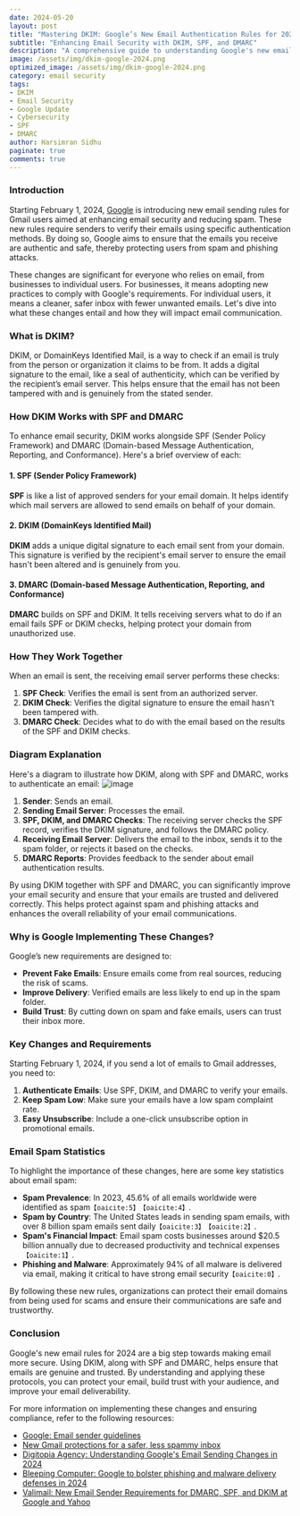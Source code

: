 ```yaml
---
date: 2024-05-20
layout: post
title: "Mastering DKIM: Google’s New Email Authentication Rules for 2024 Explained"
subtitle: "Enhancing Email Security with DKIM, SPF, and DMARC"
description: "A comprehensive guide to understanding Google's new email sender requirements for 2024, with a focus on implementing DKIM to enhance email security and reduce spam."
image: /assets/img/dkim-google-2024.png
optimized_image: /assets/img/dkim-google-2024.png
category: email security
tags:
- DKIM
- Email Security
- Google Update
- Cybersecurity
- SPF
- DMARC
author: Harsimran Sidhu
paginate: true
comments: true
---
```


### Introduction

Starting February 1, 2024, [Google](https://blog.google/products/gmail/gmail-security-authentication-spam-protection/) is introducing new email sending rules for Gmail users aimed at enhancing email security and reducing spam. These new rules require senders to verify their emails using specific authentication methods. By doing so, Google aims to ensure that the emails you receive are authentic and safe, thereby protecting users from spam and phishing attacks.

These changes are significant for everyone who relies on email, from businesses to individual users. For businesses, it means adopting new practices to comply with Google's requirements. For individual users, it means a cleaner, safer inbox with fewer unwanted emails. Let's dive into what these changes entail and how they will impact email communication.

### What is DKIM?

DKIM, or DomainKeys Identified Mail, is a way to check if an email is truly from the person or organization it claims to be from. It adds a digital signature to the email, like a seal of authenticity, which can be verified by the recipient’s email server. This helps ensure that the email has not been tampered with and is genuinely from the stated sender.

### How DKIM Works with SPF and DMARC

To enhance email security, DKIM works alongside SPF (Sender Policy Framework) and DMARC (Domain-based Message Authentication, Reporting, and Conformance). Here's a brief overview of each:

#### 1. SPF (Sender Policy Framework)

**SPF** is like a list of approved senders for your email domain. It helps identify which mail servers are allowed to send emails on behalf of your domain.

#### 2. DKIM (DomainKeys Identified Mail)

**DKIM** adds a unique digital signature to each email sent from your domain. This signature is verified by the recipient's email server to ensure the email hasn't been altered and is genuinely from you.

#### 3. DMARC (Domain-based Message Authentication, Reporting, and Conformance)

**DMARC** builds on SPF and DKIM. It tells receiving servers what to do if an email fails SPF or DKIM checks, helping protect your domain from unauthorized use.

### How They Work Together

When an email is sent, the receiving email server performs these checks:
1. **SPF Check**: Verifies the email is sent from an authorized server.
2. **DKIM Check**: Verifies the digital signature to ensure the email hasn't been tampered with.
3. **DMARC Check**: Decides what to do with the email based on the results of the SPF and DKIM checks.

### Diagram Explanation

Here's a diagram to illustrate how DKIM, along with SPF and DMARC, works to authenticate an email:
![image](https://github.com/PKHarsimran/PKHarsimran.github.io/assets/22066581/b9acfad6-5fa7-456a-8225-1dfb8f9b8579)

1. **Sender**: Sends an email.
2. **Sending Email Server**: Processes the email.
3. **SPF, DKIM, and DMARC Checks**: The receiving server checks the SPF record, verifies the DKIM signature, and follows the DMARC policy.
4. **Receiving Email Server**: Delivers the email to the inbox, sends it to the spam folder, or rejects it based on the checks.
5. **DMARC Reports**: Provides feedback to the sender about email authentication results.

By using DKIM together with SPF and DMARC, you can significantly improve your email security and ensure that your emails are trusted and delivered correctly. This helps protect against spam and phishing attacks and enhances the overall reliability of your email communications.

### Why is Google Implementing These Changes?

Google’s new requirements are designed to:
- **Prevent Fake Emails**: Ensure emails come from real sources, reducing the risk of scams.
- **Improve Delivery**: Verified emails are less likely to end up in the spam folder.
- **Build Trust**: By cutting down on spam and fake emails, users can trust their inbox more.

### Key Changes and Requirements

Starting February 1, 2024, if you send a lot of emails to Gmail addresses, you need to:
1. **Authenticate Emails**: Use SPF, DKIM, and DMARC to verify your emails.
2. **Keep Spam Low**: Make sure your emails have a low spam complaint rate.
3. **Easy Unsubscribe**: Include a one-click unsubscribe option in promotional emails.

### Email Spam Statistics

To highlight the importance of these changes, here are some key statistics about email spam:
- **Spam Prevalence**: In 2023, 45.6% of all emails worldwide were identified as spam&#8203;``【oaicite:5】``&#8203;&#8203;``【oaicite:4】``&#8203;.
- **Spam by Country**: The United States leads in sending spam emails, with over 8 billion spam emails sent daily&#8203;``【oaicite:3】``&#8203;&#8203;``【oaicite:2】``&#8203;.
- **Spam's Financial Impact**: Email spam costs businesses around $20.5 billion annually due to decreased productivity and technical expenses&#8203;``【oaicite:1】``&#8203;.
- **Phishing and Malware**: Approximately 94% of all malware is delivered via email, making it critical to have strong email security&#8203;``【oaicite:0】``&#8203;.

By following these new rules, organizations can protect their email domains from being used for scams and ensure their communications are safe and trustworthy.

### Conclusion

Google's new email rules for 2024 are a big step towards making email more secure. Using DKIM, along with SPF and DMARC, helps ensure that emails are genuine and trusted. By understanding and applying these protocols, you can protect your email, build trust with your audience, and improve your email deliverability.

For more information on implementing these changes and ensuring compliance, refer to the following resources:
- [Google: Email sender guidelines](https://support.google.com/a/answer/81126?hl=en)
- [New Gmail protections for a safer, less spammy inbox](https://blog.google/products/gmail/gmail-security-authentication-spam-protection/)
- [Digitopia Agency: Understanding Google's Email Sending Changes in 2024](https://www.digitopia.agency/google-email-sending-changes-2024)
- [Bleeping Computer: Google to bolster phishing and malware delivery defenses in 2024](https://www.bleepingcomputer.com/news/security/google-to-bolster-phishing-and-malware-delivery-defenses-in-2024/)
- [Valimail: New Email Sender Requirements for DMARC, SPF, and DKIM at Google and Yahoo](https://www.valimail.com/new-email-sender-requirements-for-dmarc-spf-and-dkim-at-google-and-yahoo)
